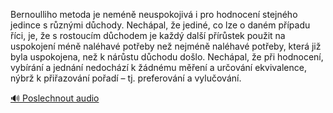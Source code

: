 
Bernoulliho metoda je neméně neuspokojivá i pro hodnocení stejného jedince s různými důchody. Nechápal, že jediné, co lze o daném případu říci, je, že s rostoucím důchodem je každý další přírůstek použit na uspokojení méně naléhavé potřeby než nejméně naléhavé potřeby, která již byla uspokojena, než k nárůstu důchodu došlo. Nechápal, že při hodnocení, vybírání a jednání nedochází k žádnému měření a určování ekvivalence, nýbrž k přiřazování pořadí – tj. preferování a vylučování.

[🔊 Poslechnout audio](/data/7-paragraphs/audio/chapter_31/para_003-Bernoulliho-metoda-je-nemn-neuspokojiv-i-pro-ho.mp3)

